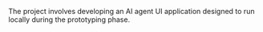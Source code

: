 The project involves developing an AI agent UI application designed to run locally during the prototyping phase.